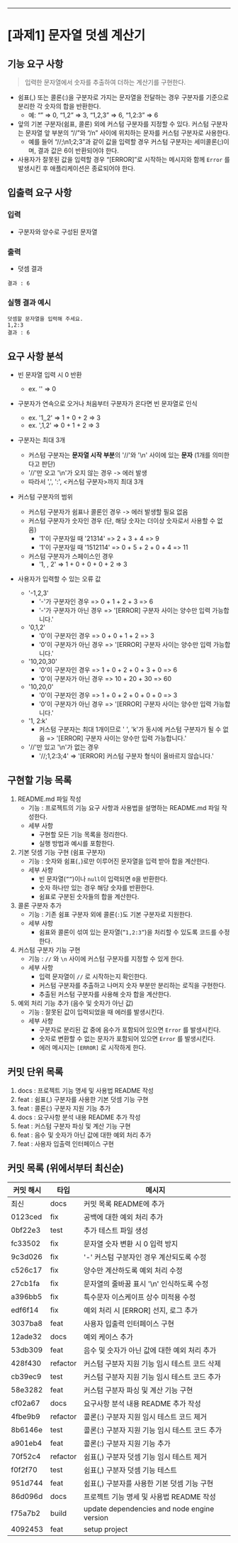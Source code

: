 
---

# [과제1] 문자열 덧셈 계산기

## 기능 요구 사항


> 입력한 문자열에서 숫자를 추출하여 더하는 계산기를 구현한다.


- 쉼표(,) 또는 콜론(:)을 구분자로 가지는 문자열을 전달하는 경우 구분자를 기준으로 분리한 각 숫자의 합을 반환한다.
    - 예: “” ⇒ 0, “1,2” ⇒ 3, “1,2,3” ⇒ 6, “1,2:3” ⇒ 6
- 앞의 기본 구분자(쉼표, 콜론) 외에 커스텀 구분자를 지정할 수 있다. 커스텀 구분자는 문자열 앞 부분의 “//”와 “/n” 사이에 위치하는 문자를 커스텀 구분자로 사용한다.
    - 예를 들어 “//;\n1;2;3”과 같이 값을 입력할 경우 커스텀 구분자는 세미콜론(;)이며, 결과 값은 6이 반환되어야 한다.
- 사용자가 잘못된 값을 입력할 경우 “[ERROR]”로 시작하는 메시지와 함께 `Error` 를 발생시킨 후 애플리케이션은 종료되어야 한다.

## 입출력 요구 사항

### 입력

- 구분자와 양수로 구성된 문자열

### 출력

- 덧셈 결과

```
결과 : 6
```

### 실행 결과 예시

```
덧셈할 문자열을 입력해 주세요.
1,2:3
결과 : 6
```

## 요구 사항 분석
- 빈 문자열 입력 시 0 반환
    - ex. '' => 0
- 구분자가 연속으로 오거나 처음부터 구분자가 온다면 빈 문자열로 인식
    - ex. '1,,2' => 1 + 0 + 2 => 3
    - ex. ',1,2' => 0 + 1 + 2 => 3
- 구분자는 최대 3개
    - 커스텀 구분자는 **문자열 시작 부분**의 '//'와 '\n' 사이에 있는 **문자** (1개를 의미한다고 판단)
    - '//'만 오고 '\n'가 오지 않는 경우 -> 에러 발생
    - 따라서 ',', ':', <커스텀 구분자>까지 최대 3개
- 커스텀 구분자의 범위
    - 커스텀 구분자가 쉼표나 콜론인 경우 -> 에러 발생할 필요 없음
    - 커스텀 구분자가 숫자인 경우 (단, 해당 숫자는 더이상 숫자로서 사용할 수 없음)
        - '1'이 구분자일 때 '21314' => 2 + 3 + 4 => 9
        - '1'이 구분자일 때 '1512114' => 0 + 5 + 2 + 0 + 4 => 11
    - 커스텀 구분자가 스페이스인 경우
        - '1, , 2' => 1 + 0 + 0 + 0 + 2 => 3

- 사용자가 입력할 수 있는 오류 값
    - '-1,2,3'
        - '-'가 구분자인 경우 => 0 + 1 + 2 + 3 => 6
        - '-'가 구분자가 아닌 경우 => '[ERROR] 구분자 사이는 양수만 입력 가능합니다.'
    - '0,1,2'
        - '0'이 구분자인 경우 => 0 + 0 + 1 + 2 => 3
        - '0'이 구분자가 아닌 경우 => '[ERROR] 구분자 사이는 양수만 입력 가능합니다.'
    - '10,20,30'
        - '0'이 구분자인 경우 => 1 + 0 + 2 + 0 + 3 + 0 => 6
        - '0'이 구분자가 아닌 경우 => 10 + 20 + 30 => 60
    - '10,20,0'
        - '0'이 구분자인 경우 => 1 + 0 + 2 + 0 + 0 + 0 => 3
        - '0'이 구분자가 아닌 경우 => '[ERROR] 구분자 사이는 양수만 입력 가능합니다.'
    - '1, 2:k'
        - 커스텀 구분자는 최대 1개이므로 ' ', 'k'가 동시에 커스텀 구분자가 될 수 없음 => '[ERROR] 구분자 사이는 양수만 입력 가능합니다.'
    - '//'만 있고 '\n'가 없는 경우
        - '//;1,2:3;4' => '[ERROR] 커스텀 구분자 형식이 올바르지 않습니다.'

## 구현할 기능 목록

1. README.md 파일 작성
    - 기능 : 프로젝트의 기능 요구 사항과 사용법을 설명하는 README.md 파일 작성한다.
    - 세부 사항
        - 구현할 모든 기능 목록을 정리한다.
        - 실행 방법과 예시를 포함한다.
2. 기본 덧셈 기능 구현 (쉼표 구분자)
    - 기능 : 숫자와 쉼표(`,`)로만 이루어진 문자열을 입력 받아 합을 계산한다.
    - 세부 사항
        - 빈 문자열(`””`)이나 `null`이 입력되면 `0`을 반환한다.
        - 숫자 하나만 있는 경우 해당 숫자를 반환한다.
        - 쉼표로 구분된 숫자들의 합을 계산한다.
3. 콜론 구분자 추가
    - 기능 : 기존 쉼표 구분자 외에 콜론(`:`)도 기본 구분자로 지원한다.
    - 세부 사항
        - 쉼표와 콜론이 섞여 있는 문자열(`”1,2:3”`)을 처리할 수 있도록 코드를 수정한다.
4. 커스텀 구분자 기능 구현
    - 기능 : `//` 와 `\n` 사이에 커스텀 구분자를 지정할 수 있게 한다.
    - 세부 사항
        - 입력 문자열이 `//` 로 시작하는지 확인한다.
        - 커스텀 구분자를 추출하고 나머지 숫자 부분만 분리하는 로직을 구현한다.
        - 추출된 커스텀 구분자를 사용해 숫자 합을 계산한다.
5. 예외 처리 기능 추가 (음수 및 숫자가 아닌 값)
    - 기능 : 잘못된 값이 입력되었을 때 에러를 발생시킨다.
    - 세부 사항
        - 구분자로 분리된 값 중에 음수가 포함되어 있으면 `Error` 를 발생시킨다.
        - 숫자로 변환할 수 없는 문자가 포함되어 있으면 `Error` 를 발생시킨다.
        - 에러 메시지는 `[ERROR]` 로 시작하게 한다.

## 커밋 단위 목록

1. docs : 프로젝트 기능 명세 및 사용법 README 작성
2. feat : 쉼표(,) 구분자를 사용한 기본 덧셈 기능 구현
3. feat : 콜론(:) 구분자 지원 기능 추가
4. docs : 요구사항 분석 내용 README 추가 작성
5. feat : 커스텀 구분자 파싱 및 계산 기능 구현
6. feat : 음수 및 숫자가 아닌 값에 대한 예외 처리 추가
7. feat : 사용자 입출력 인터페이스 구현

## 커밋 목록 (위에서부터 최신순)
| 커밋 해시 | 타입 | 메시지 |
|------------|--------|--------|
|   최신   | docs | 커밋 목록 README에 추가 |
| 0123ced | fix | 공백에 대한 예외 처리 추가 |
| 0bf22e3 | test | 추가 테스트 파일 생성 |
| fc33502 | fix | 문자열 숫자 변환 시 0 입력 방지 |
| 9c3d026 | fix | '-' 커스텀 구분자인 경우 계산되도록 수정 |
| c526c17 | fix | 양수만 계산하도록 예외 처리 수정 |
| 27cb1fa | fix | 문자열의 줄바꿈 표시 '\\n' 인식하도록 수정 |
| a396bb5 | fix | 특수문자 이스케이프 상수 미적용 수정 |
| edf6f14 | fix | 예외 처리 시 [ERROR] 선지, 로그 추가 |
| 3037ba8 | feat | 사용자 입출력 인터페이스 구현 |
| 12ade32 | docs | 예외 케이스 추가 |
| 53db309 | feat | 음수 및 숫자가 아닌 값에 대한 예외 처리 추가 |
| 428f430 | refactor | 커스텀 구분자 지원 기능 임시 테스트 코드 삭제 |
| cb39ec9 | test | 커스텀 구분자 지원 기능 임시 테스트 코드 추가 |
| 58e3282 | feat | 커스텀 구분자 파싱 및 계산 기능 구현 |
| cf02a67 | docs | 요구사항 분석 내용 README 추가 작성 |
| 4fbe9b9 | refactor | 콜론(:) 구분자 지원 임시 테스트 코드 제거 |
| 8b6146e | test | 콜론(:) 구분자 지원 기능 임시 테스트 코드 추가 |
| a901eb4 | feat | 콜론(:) 구분자 지원 기능 추가 |
| 70f52c4 | refactor | 쉼표(,) 구분자 덧셈 기능 임시 테스트 제거 |
| f0f2f70 | test | 쉼표(,) 구분자 덧셈 기능 테스트 |
| 951d744 | feat | 쉼표(,) 구분자를 사용한 기본 덧셈 기능 구현 |
| 86d096d | docs | 프로젝트 기능 명세 및 사용법 README 작성 |
| f75a7b2 | build | update dependencies and node engine version |
| 4092453 | feat | setup project |
